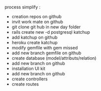 process simplify : 
- creation repos on github
- invit work mate on github
- git clone git hub in new day folder
- rails create new -d postgresql katchup
- add katchup on github
- heroku create katchup 
- modify gemfile with gem missed
- add new branch gemfile on github
- create database (model/attributs/relation)
- add new branch on github
- installation UI kit 
- add new branch on github
- create controllers
- create routes

